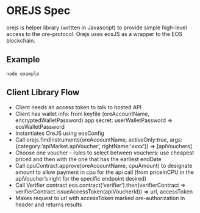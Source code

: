 # OREJS Spec

orejs is helper library (written in Javascript) to provide simple high-level access to the ore-protocol. Orejs uses eosJS as a wrapper to the EOS blockchain.

## Example
```
node example
```

## Client Library Flow
* Client needs an access token to talk to hosted API
* Client has wallet info: from keyfile (oreAccountName, encryptedWalletPassword) app secret: userWalletPassword => eosWalletPassword
* Instantiates OreJS using eosConfig
* Call orejs.findInstruments(oreAccountName, activeOnly:true, args:{category:’apiMarket.apiVoucher’, rightName:’xxxx’}) => [apiVouchers]
* Choose one voucher - rules to select between vouchers: use cheapest priced and then with the one that has the earliest endDate
* Call cpuContract.approve(oreAccountName, cpuAmount) to designate amount to allow payment in cpu for the api call (from priceInCPU in the apiVoucher’s right for the specific endpoint desired)
* Call Verifier contract eos.contract(‘verifier’).then(verifierContract =>      verifierContract.issueAccessToken(apiVoucherId)) =>  url, accessToken
* Makes request to url with accessToken marked ore-authorization in header and returns results
